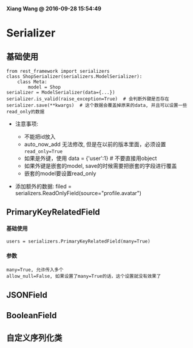 #### Xiang Wang @ 2016-09-28 15:54:49


# Serializer

## 基础使用

    from rest_framework import serializers
    class ShopSerializer(serializers.ModelSerializer):
        class Meta:
            model = Shop
    serializer = ModelSerializer(data={...})
    serializer.is_valid(raise_exception=True)  # 会判断外键是否存在
    serializer.save(**kwargs)  # 这个数据会覆盖掉原来的data, 并且可以设置一些read_only的数据

* 注意事项:
    * 不能把id放入
    * auto\_now\_add 无法修改, 但是在以前的版本里面，必须设置`read_only=True`
    * 如果是外键，使用 data = {'user':1}  # 不要直接用object
    * 如果外键是嵌套的model, save的时候需要把嵌套的字段进行覆盖
    * 嵌套的model要设置read\_only


* 添加额外的数据: filed = serializers.ReadOnlyField(source="profile.avatar")


## PrimaryKeyRelatedField

#### 基础使用
    users = serializers.PrimaryKeyRelatedField(many=True)

#### 参数
    many=True, 允许传入多个
    allow_null=False, 如果设置了many=True的话，这个设置就没有效果了


## JSONField

## BooleanField


## 自定义序列化类
